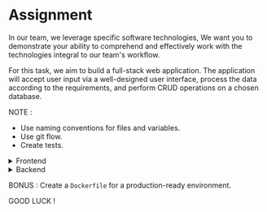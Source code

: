 # Assignment


In our team, we leverage specific software technologies, We want you to demonstrate your ability to comprehend and effectively work with the technologies integral to our team's workflow.

For this task, we aim to build a full-stack web application. The application will accept user input via a well-designed user interface, process the data according to the requirements, and perform CRUD operations on a chosen database.

NOTE : 
- Use naming conventions for files and variables.   
- Use git flow.    
- Create tests.

  

<details>
  <summary>Frontend</summary>   
  
- Make the UI similar to this [example](https://www.figma.com/file/d8dGyuJIbrbdJzEN0l3lSI/home-assignment-web-app-design?type=design&node-id=0-1&mode=design&t=MKpkjPgyLBMpddqf-0) as much as you can.  
- Create an initial screen for uploding files using drag and drop box and also using the file explorer.   
- Create a feature that enables the user to view a list of all files ever uploaded and also ongoing file uploads.   
- Create a new window that shows the folowing statistics (choose at least 3) :  
    - Upload time compared to file size.  
    - Average file size categorized by file type.  
    - Segregation of file types based on upload success and failure rates.   
    - Sorting files by upload date and total daily size.  

</details>

<details>
  <summary>Backend</summary>

  - Deploy localy the infrastructure from the `docker-compose.yaml` file.
  - Create a server for the UI and Preform validations on files.
  - Extract metadata and store it .  
  - store the files in minio, and check for duplications.
  - Required API endpoints :
    - `POST -> /file `  To Upload a new file.
    - `GET ->  /statistics`  To Get the raw statistics data.
    - `DELETE -> /filename` To Delete a file by its name .   
     

</details>


BONUS : Create a `Dockerfile` for a production-ready environment.    

  
GOOD LUCK ! 
